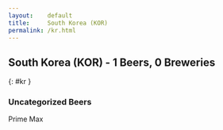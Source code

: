 ```yaml
---
layout:    default
title:     South Korea (KOR)
permalink: /kr.html
---
```


## South Korea (KOR) - 1 Beers, 0 Breweries
{: #kr }




### Uncategorized Beers

Prime Max  



 
